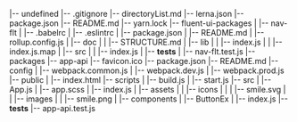 |-- undefined
    |-- .gitignore
    |-- directoryList.md
    |-- lerna.json
    |-- package.json
    |-- README.md
    |-- yarn.lock
    |-- fluent-ui-packages
    |   |-- nav-flt
    |       |-- .babelrc
    |       |-- .eslintrc
    |       |-- package.json
    |       |-- README.md
    |       |-- rollup.config.js
    |       |-- doc
    |       |   |-- STRUCTURE.md
    |       |-- lib
    |       |   |-- index.js
    |       |   |-- index.js.map
    |       |-- src
    |       |   |-- index.js
    |       |-- __tests__
    |           |-- nav-flt.test.js
    |-- packages
        |-- app-api
            |-- favicon.ico
            |-- package.json
            |-- README.md
            |-- config
            |   |-- webpack.common.js
            |   |-- webpack.dev.js
            |   |-- webpack.prod.js
            |-- public
            |   |-- index.html
            |-- scripts
            |   |-- build.js
            |   |-- start.js
            |-- src
            |   |-- App.js
            |   |-- app.scss
            |   |-- index.js
            |   |-- assets
            |   |   |-- icons
            |   |   |   |-- smile.svg
            |   |   |-- images
            |   |       |-- smile.png
            |   |-- components
            |       |-- ButtonEx
            |           |-- index.js
            |-- __tests__
                |-- app-api.test.js
